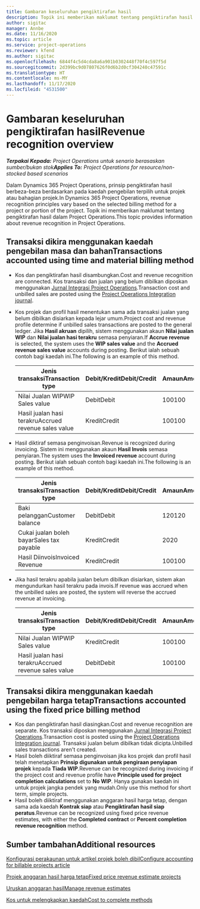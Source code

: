 ```yaml
---
title: Gambaran keseluruhan pengiktirafan hasil
description: Topik ini memberikan maklumat tentang pengiktirafan hasil dalam Project Operations.
author: sigitac
manager: Annbe
ms.date: 11/16/2020
ms.topic: article
ms.service: project-operations
ms.reviewer: kfend
ms.author: sigitac
ms.openlocfilehash: 6844f4c5d4cda8a6a901b0302448f70f4c597f5d
ms.sourcegitcommit: 2d399bc9d07807626f0d6b2d0cf304240c47591c
ms.translationtype: HT
ms.contentlocale: ms-MY
ms.lasthandoff: 11/17/2020
ms.locfileid: "4531500"
---
```

# <a name="revenue-recognition-overview"></a><span data-ttu-id="2bd9b-103">Gambaran keseluruhan pengiktirafan hasil</span><span class="sxs-lookup"><span data-stu-id="2bd9b-103">Revenue recognition overview</span></span>

<span data-ttu-id="2bd9b-104">_**Terpakai Kepada:** Project Operations untuk senario berasaskan sumber/bukan stok_</span><span class="sxs-lookup"><span data-stu-id="2bd9b-104">_**Applies To:** Project Operations for resource/non-stocked based scenarios_</span></span>

<span data-ttu-id="2bd9b-105">Dalam Dynamics 365 Project Operations, prinsip pengiktirafan hasil berbeza-beza berdasarkan pada kaedah pengebilan terpilih untuk projek atau bahagian projek.</span><span class="sxs-lookup"><span data-stu-id="2bd9b-105">In Dynamics 365 Project Operations, revenue recognition principles vary based on the selected billing method for a project or portion of the project.</span></span> <span data-ttu-id="2bd9b-106">Topik ini memberikan maklumat tentang pengiktirafan hasil dalam Project Operations.</span><span class="sxs-lookup"><span data-stu-id="2bd9b-106">This topic provides information about revenue recognition in Project Operations.</span></span>

## <a name="transactions-accounted-using-time-and-material-billing-method"></a><span data-ttu-id="2bd9b-107">Transaksi dikira menggunakan kaedah pengebilan masa dan bahan</span><span class="sxs-lookup"><span data-stu-id="2bd9b-107">Transactions accounted using time and material billing method</span></span>

- <span data-ttu-id="2bd9b-108">Kos dan pengiktirafan hasil disambungkan.</span><span class="sxs-lookup"><span data-stu-id="2bd9b-108">Cost and revenue recognition are connected.</span></span> <span data-ttu-id="2bd9b-109">Kos transaksi dan jualan yang belum dibilkan diposkan menggunakan [Jurnal Integrasi Project Operations](../project-accounting/project-operations-integration-journal.md).</span><span class="sxs-lookup"><span data-stu-id="2bd9b-109">Transaction cost and unbilled sales are posted using the [Project Operations Integration journal](../project-accounting/project-operations-integration-journal.md).</span></span>
- <span data-ttu-id="2bd9b-110">Kos projek dan profil hasil menentukan sama ada transaksi jualan yang belum dibilkan disiarkan kepada lejar umum.</span><span class="sxs-lookup"><span data-stu-id="2bd9b-110">Project cost and revenue profile determine if unbilled sales transactions are posted to the general ledger.</span></span> <span data-ttu-id="2bd9b-111">Jika **Hasil akruan** dipilih, sistem menggunakan akaun **Nilai jualan WIP** dan **Nilai jualan hasi terakru** semasa penyiaran.</span><span class="sxs-lookup"><span data-stu-id="2bd9b-111">If **Accrue revenue** is selected, the system uses the **WIP sales value** and the **Accrued revenue sales value** accounts during posting.</span></span> <span data-ttu-id="2bd9b-112">Berikut ialah sebuah contoh bagi kaedah ini.</span><span class="sxs-lookup"><span data-stu-id="2bd9b-112">The following is an example of this method.</span></span>  

  | <span data-ttu-id="2bd9b-113">Jenis transaksi</span><span class="sxs-lookup"><span data-stu-id="2bd9b-113">Transaction type</span></span> | <span data-ttu-id="2bd9b-114">Debit/Kredit</span><span class="sxs-lookup"><span data-stu-id="2bd9b-114">Debit/Credit</span></span> | <span data-ttu-id="2bd9b-115">Amaun</span><span class="sxs-lookup"><span data-stu-id="2bd9b-115">Amount</span></span> |
  | --- | --- | --- |
  | <span data-ttu-id="2bd9b-116">Nilai Jualan WIP</span><span class="sxs-lookup"><span data-stu-id="2bd9b-116">WIP Sales value</span></span> | <span data-ttu-id="2bd9b-117">Debit</span><span class="sxs-lookup"><span data-stu-id="2bd9b-117">Debit</span></span> | <span data-ttu-id="2bd9b-118">100</span><span class="sxs-lookup"><span data-stu-id="2bd9b-118">100</span></span> |
  | <span data-ttu-id="2bd9b-119">Hasil jualan hasi terakru</span><span class="sxs-lookup"><span data-stu-id="2bd9b-119">Accrued revenue sales value</span></span> | <span data-ttu-id="2bd9b-120">Kredit</span><span class="sxs-lookup"><span data-stu-id="2bd9b-120">Credit</span></span> | <span data-ttu-id="2bd9b-121">100</span><span class="sxs-lookup"><span data-stu-id="2bd9b-121">100</span></span> |

- <span data-ttu-id="2bd9b-122">Hasil diktiraf semasa penginvoisan.</span><span class="sxs-lookup"><span data-stu-id="2bd9b-122">Revenue is recognized during invoicing.</span></span> <span data-ttu-id="2bd9b-123">Sistem ini menggunakan akaun **Hasil Invois** semasa penyiaran.</span><span class="sxs-lookup"><span data-stu-id="2bd9b-123">The system uses the **Invoiced revenue** account during posting.</span></span> <span data-ttu-id="2bd9b-124">Berikut ialah sebuah contoh bagi kaedah ini.</span><span class="sxs-lookup"><span data-stu-id="2bd9b-124">The following is an example of this method.</span></span>  

  | <span data-ttu-id="2bd9b-125">Jenis transaksi</span><span class="sxs-lookup"><span data-stu-id="2bd9b-125">Transaction type</span></span> | <span data-ttu-id="2bd9b-126">Debit/Kredit</span><span class="sxs-lookup"><span data-stu-id="2bd9b-126">Debit/Credit</span></span> | <span data-ttu-id="2bd9b-127">Amaun</span><span class="sxs-lookup"><span data-stu-id="2bd9b-127">Amount</span></span> |
  | --- | --- | --- |
  | <span data-ttu-id="2bd9b-128">Baki pelanggan</span><span class="sxs-lookup"><span data-stu-id="2bd9b-128">Customer balance</span></span> | <span data-ttu-id="2bd9b-129">Debit</span><span class="sxs-lookup"><span data-stu-id="2bd9b-129">Debit</span></span> | <span data-ttu-id="2bd9b-130">120</span><span class="sxs-lookup"><span data-stu-id="2bd9b-130">120</span></span> |
  | <span data-ttu-id="2bd9b-131">Cukai jualan boleh bayar</span><span class="sxs-lookup"><span data-stu-id="2bd9b-131">Sales tax payable</span></span> | <span data-ttu-id="2bd9b-132">Kredit</span><span class="sxs-lookup"><span data-stu-id="2bd9b-132">Credit</span></span> | <span data-ttu-id="2bd9b-133">20</span><span class="sxs-lookup"><span data-stu-id="2bd9b-133">20</span></span> |
  | <span data-ttu-id="2bd9b-134">Hasil Diinvois</span><span class="sxs-lookup"><span data-stu-id="2bd9b-134">Invoiced Revenue</span></span> | <span data-ttu-id="2bd9b-135">Kredit</span><span class="sxs-lookup"><span data-stu-id="2bd9b-135">Credit</span></span> | <span data-ttu-id="2bd9b-136">100</span><span class="sxs-lookup"><span data-stu-id="2bd9b-136">100</span></span> |

- <span data-ttu-id="2bd9b-137">Jika hasil terakru apabila jualan belum dibilkan disiarkan, sistem akan mengundurkan hasil terakru pada invois.</span><span class="sxs-lookup"><span data-stu-id="2bd9b-137">If revenue was accrued when the unbilled sales are posted, the system will reverse the accrued revenue at invoicing.</span></span>

  | <span data-ttu-id="2bd9b-138">Jenis transaksi</span><span class="sxs-lookup"><span data-stu-id="2bd9b-138">Transaction type</span></span> | <span data-ttu-id="2bd9b-139">Debit/Kredit</span><span class="sxs-lookup"><span data-stu-id="2bd9b-139">Debit/Credit</span></span> | <span data-ttu-id="2bd9b-140">Amaun</span><span class="sxs-lookup"><span data-stu-id="2bd9b-140">Amount</span></span> |
  | --- | --- | --- |
  | <span data-ttu-id="2bd9b-141">Nilai Jualan WIP</span><span class="sxs-lookup"><span data-stu-id="2bd9b-141">WIP Sales value</span></span> | <span data-ttu-id="2bd9b-142">Kredit</span><span class="sxs-lookup"><span data-stu-id="2bd9b-142">Credit</span></span> | <span data-ttu-id="2bd9b-143">100</span><span class="sxs-lookup"><span data-stu-id="2bd9b-143">100</span></span> |
  | <span data-ttu-id="2bd9b-144">Hasil jualan hasi terakru</span><span class="sxs-lookup"><span data-stu-id="2bd9b-144">Accrued revenue sales value</span></span> | <span data-ttu-id="2bd9b-145">Debit</span><span class="sxs-lookup"><span data-stu-id="2bd9b-145">Debit</span></span> | <span data-ttu-id="2bd9b-146">100</span><span class="sxs-lookup"><span data-stu-id="2bd9b-146">100</span></span> |

## <a name="transactions-accounted-using-the-fixed-price-billing-method"></a><span data-ttu-id="2bd9b-147">Transaksi dikira menggunakan kaedah pengebilan harga tetap</span><span class="sxs-lookup"><span data-stu-id="2bd9b-147">Transactions accounted using the fixed price billing method</span></span>

- <span data-ttu-id="2bd9b-148">Kos dan pengiktirafan hasil diasingkan.</span><span class="sxs-lookup"><span data-stu-id="2bd9b-148">Cost and revenue recognition are separate.</span></span> <span data-ttu-id="2bd9b-149">Kos transaksi diposkan menggunakan [Jurnal Integrasi Project Operations](../project-accounting/project-operations-integration-journal.md).</span><span class="sxs-lookup"><span data-stu-id="2bd9b-149">Transaction cost is posted using the [Project Operations Integration journal](../project-accounting/project-operations-integration-journal.md).</span></span> <span data-ttu-id="2bd9b-150">Transaksi jualan belum dibilkan tidak dicipta.</span><span class="sxs-lookup"><span data-stu-id="2bd9b-150">Unbilled sales transactions aren't created.</span></span>
- <span data-ttu-id="2bd9b-151">Hasil boleh diiktiraf semasa penginvoisan jika kos projek dan profil hasil telah menetapkan **Prinsip digunakan untuk pengiraan penyiapan projek** kepada **Tiada WIP**.</span><span class="sxs-lookup"><span data-stu-id="2bd9b-151">Revenue can be recognized during invoicing if the project cost and revenue profile have **Principle used for project completion calculations** set to **No WIP**.</span></span> <span data-ttu-id="2bd9b-152">Hanya gunakan kaedah ini untuk projek jangka pendek yang mudah.</span><span class="sxs-lookup"><span data-stu-id="2bd9b-152">Only use this method for short term, simple projects.</span></span>
- <span data-ttu-id="2bd9b-153">Hasil boleh diiktiraf menggunakan anggaran hasil harga tetap, dengan sama ada kaedah **Kontrak siap** atau **Pengiktirafan hasil siap peratus**.</span><span class="sxs-lookup"><span data-stu-id="2bd9b-153">Revenue can be recognized using fixed price revenue estimates, with either the **Completed contract** or **Percent completion revenue recognition** method.</span></span>

## <a name="additional-resources"></a><span data-ttu-id="2bd9b-154">Sumber tambahan</span><span class="sxs-lookup"><span data-stu-id="2bd9b-154">Additional resources</span></span>
[<span data-ttu-id="2bd9b-155">Konfigurasi perakaunan untuk artikel projek boleh dibil</span><span class="sxs-lookup"><span data-stu-id="2bd9b-155">Configure accounting for billable projects article</span></span>](../project-accounting/configure-accounting-billable-projects.md)

[<span data-ttu-id="2bd9b-156">Projek anggaran hasil harga tetap</span><span class="sxs-lookup"><span data-stu-id="2bd9b-156">Fixed price revenue estimate projects</span></span>](rev-rec-percentage-completion-method.md)

[<span data-ttu-id="2bd9b-157">Uruskan anggaran hasil</span><span class="sxs-lookup"><span data-stu-id="2bd9b-157">Manage revenue estimates</span></span>](rev-rec-completed-contract-method.md)

[<span data-ttu-id="2bd9b-158">Kos untuk melengkapkan kaedah</span><span class="sxs-lookup"><span data-stu-id="2bd9b-158">Cost to complete methods</span></span>](cost-complete-methods.md)
